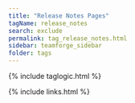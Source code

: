 ```yaml
---
title: "Release Notes Pages"
tagName: release_notes
search: exclude
permalink: tag_release_notes.html
sidebar: teamforge_sidebar
folder: tags
---
```

{% include taglogic.html %}

{% include links.html %}
